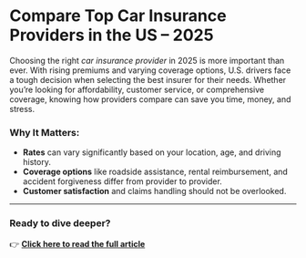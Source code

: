 # Compare Top Car Insurance Providers in the US – 2025

Choosing the right *car insurance provider* in 2025 is more important than ever. With rising premiums and varying coverage options, U.S. drivers face a tough decision when selecting the best insurer for their needs. Whether you’re looking for affordability, customer service, or comprehensive coverage, knowing how providers compare can save you time, money, and stress.

###  Why It Matters:
- **Rates** can vary significantly based on your location, age, and driving history.
- **Coverage options** like roadside assistance, rental reimbursement, and accident forgiveness differ from provider to provider.
- **Customer satisfaction** and claims handling should not be overlooked.

---

### Ready to dive deeper?

👉 [**Click here to read the full article**](https://en.ingevandeweege.blog/car-insurance/104)
